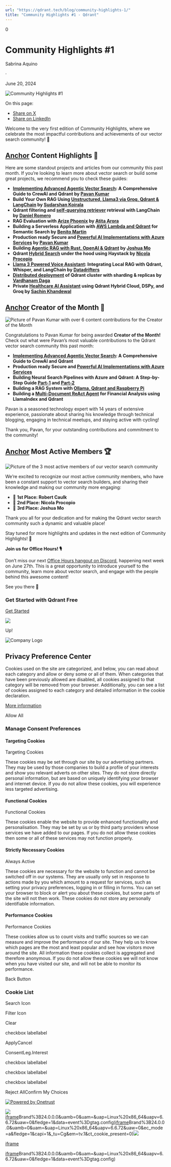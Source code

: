```yaml
---
url: "https://qdrant.tech/blog/community-highlights-1/"
title: "Community Highlights #1 - Qdrant"
---
```


0

# Community Highlights \#1

Sabrina Aquino

·

June 20, 2024

![Community Highlights #1](https://qdrant.tech/blog/community-highlights-1/preview/title.jpg)

On this page:

- [Share on X](https://twitter.com/intent/tweet?url=https%3A%2F%2Fqdrant.tech%2Fblog%2Fcommunity-highlights-1%2F&text=Community%20Highlights%20#1 "x")
- [Share on LinkedIn](https://www.linkedin.com/sharing/share-offsite/?url=https%3A%2F%2Fqdrant.tech%2Fblog%2Fcommunity-highlights-1%2F "LinkedIn")

Welcome to the very first edition of Community Highlights, where we celebrate the most impactful contributions and achievements of our vector search community! 🎉

## [Anchor](https://qdrant.tech/blog/community-highlights-1/\#content-highlights-) Content Highlights 🚀

Here are some standout projects and articles from our community this past month. If you’re looking to learn more about vector search or build some great projects, we recommend you to check these guides:

- **[Implementing Advanced Agentic Vector Search](https://towardsdev.com/implementing-advanced-agentic-vector-search-a-comprehensive-guide-to-crewai-and-qdrant-ca214ca4d039): A Comprehensive Guide to CrewAI and Qdrant by [Pavan Kumar](https://www.linkedin.com/in/kameshwara-pavan-kumar-mantha-91678b21/)**
- **Build Your Own RAG Using [Unstructured, Llama3 via Groq, Qdrant & LangChain](https://www.youtube.com/watch?v=m_3q3XnLlTI) by [Sudarshan Koirala](https://www.linkedin.com/in/sudarshan-koirala/)**
- **Qdrant filtering and [self-querying retriever](https://www.youtube.com/watch?v=iaXFggqqGD0) retrieval with LangChain by [Daniel Romero](https://www.linkedin.com/in/infoslack/)**
- **RAG Evaluation with [Arize Phoenix](https://superlinked.com/vectorhub/articles/retrieval-augmented-generation-eval-qdrant-arize) by [Atita Arora](https://www.linkedin.com/in/atitaarora/)**
- **Building a Serverless Application with [AWS Lambda and Qdrant](https://medium.com/@benitomartin/building-a-serverless-application-with-aws-lambda-and-qdrant-for-semantic-search-ddb7646d4c2f) for Semantic Search by [Benito Martin](https://www.linkedin.com/in/benitomzh/)**
- **Production ready Secure and [Powerful AI Implementations with Azure Services](https://towardsdev.com/production-ready-secure-and-powerful-ai-implementations-with-azure-services-671b68631212) by [Pavan Kumar](https://www.linkedin.com/in/kameshwara-pavan-kumar-mantha-91678b21/)**
- **Building [Agentic RAG with Rust, OpenAI & Qdrant](https://medium.com/@joshmo_dev/building-agentic-rag-with-rust-openai-qdrant-d3a0bb85a267) by [Joshua Mo](https://www.linkedin.com/in/joshua-mo-4146aa220/)**
- **Qdrant [Hybrid Search](https://medium.com/@nickprock/qdrant-hybrid-search-under-the-hood-using-haystack-355841225ac6) under the hood using Haystack by [Nicola Procopio](https://www.linkedin.com/in/nicolaprocopio/)**
- **[Llama 3 Powered Voice Assistant](https://medium.com/@datadrifters/llama-3-powered-voice-assistant-integrating-local-rag-with-qdrant-whisper-and-langchain-b4d075b00ac5): Integrating Local RAG with Qdrant, Whisper, and LangChain by [Datadrifters](https://medium.com/@datadrifters)**
- **[Distributed deployment](https://medium.com/@vardhanam.daga/distributed-deployment-of-qdrant-cluster-with-sharding-replicas-e7923d483ebc) of Qdrant cluster with sharding & replicas by [Vardhanam Daga](https://www.linkedin.com/in/vardhanam-daga/overlay/about-this-profile/)**
- **Private [Healthcare AI Assistant](https://medium.com/aimpact-all-things-ai/building-private-healthcare-ai-assistant-for-clinics-using-qdrant-hybrid-cloud-jwt-rbac-dspy-and-089a772e08ae) using Qdrant Hybrid Cloud, DSPy, and Groq by [Sachin Khandewal](https://www.linkedin.com/in/sachink1729/)**

## [Anchor](https://qdrant.tech/blog/community-highlights-1/\#creator-of-the-month-) Creator of the Month 🌟

![Picture of Pavan Kumar with over 6 content contributions for the Creator of the Month](https://qdrant.tech/blog/community-highlights-1/creator-of-the-month-pavan.png)

Congratulations to Pavan Kumar for being awarded **Creator of the Month!** Check out what were Pavan’s most valuable contributions to the Qdrant vector search community this past month:

- **[Implementing Advanced Agentic Vector Search](https://towardsdev.com/implementing-advanced-agentic-vector-search-a-comprehensive-guide-to-crewai-and-qdrant-ca214ca4d039): A Comprehensive Guide to CrewAI and Qdrant**
- **Production ready Secure and [Powerful AI Implementations with Azure Services](https://towardsdev.com/production-ready-secure-and-powerful-ai-implementations-with-azure-services-671b68631212)**
- **Building Neural Search Pipelines with Azure and Qdrant: A Step-by-Step Guide [Part-1](https://towardsdev.com/building-neural-search-pipelines-with-azure-and-qdrant-a-step-by-step-guide-part-1-40c191084258) and [Part-2](https://towardsdev.com/building-neural-search-pipelines-with-azure-and-qdrant-a-step-by-step-guide-part-2-fba287b49574)**
- **Building a RAG System with [Ollama, Qdrant and Raspberry Pi](https://blog.gopenai.com/harnessing-ai-at-the-edge-building-a-rag-system-with-ollama-qdrant-and-raspberry-pi-45ac3212cf75)**
- **Building a [Multi-Document ReAct Agent](https://blog.stackademic.com/building-a-multi-document-react-agent-for-financial-analysis-using-llamaindex-and-qdrant-72a535730ac3) for Financial Analysis using LlamaIndex and Qdrant**

Pavan is a seasoned technology expert with 14 years of extensive experience, passionate about sharing his knowledge through technical blogging, engaging in technical meetups, and staying active with cycling!

Thank you, Pavan, for your outstanding contributions and commitment to the community!

## [Anchor](https://qdrant.tech/blog/community-highlights-1/\#most-active-members-) Most Active Members 🏆

![Picture of the 3 most active members of our vector search community](https://qdrant.tech/blog/community-highlights-1/most-active-members.png)

We’re excited to recognize our most active community members, who have been a constant support to vector search builders, and sharing their knowledge and making our community more engaging:

- 🥇 **1st Place: Robert Caulk**
- 🥈 **2nd Place: Nicola Procopio**
- 🥉 **3rd Place: Joshua Mo**

Thank you all for your dedication and for making the Qdrant vector search community such a dynamic and valuable place!

Stay tuned for more highlights and updates in the next edition of Community Highlights! 🚀

**Join us for Office Hours! 🎙️**

Don’t miss our next [Office Hours hangout on Discord](https://discord.gg/s9YxGeQK?event=1252726857753821236), happening next week on June 27th. This is a great opportunity to introduce yourself to the community, learn more about vector search, and engage with the people behind this awesome content!

See you there 👋

### Get Started with Qdrant Free

[Get Started](https://cloud.qdrant.io/signup?ajs_anonymous_id=b9de7f13-0160-45bd-b0b2-ae6dc9220c38)

![](https://qdrant.tech/img/rocket.svg)

Up!

![Company Logo](https://cdn.cookielaw.org/logos/static/ot_company_logo.png)

## Privacy Preference Center

Cookies used on the site are categorized, and below, you can read about each category and allow or deny some or all of them. When categories that have been previously allowed are disabled, all cookies assigned to that category will be removed from your browser.
Additionally, you can see a list of cookies assigned to each category and detailed information in the cookie declaration.


[More information](https://qdrant.tech/legal/privacy-policy/#cookies-and-web-beacons)

Allow All

### Manage Consent Preferences

#### Targeting Cookies

Targeting Cookies

These cookies may be set through our site by our advertising partners. They may be used by those companies to build a profile of your interests and show you relevant adverts on other sites. They do not store directly personal information, but are based on uniquely identifying your browser and internet device. If you do not allow these cookies, you will experience less targeted advertising.

#### Functional Cookies

Functional Cookies

These cookies enable the website to provide enhanced functionality and personalisation. They may be set by us or by third party providers whose services we have added to our pages. If you do not allow these cookies then some or all of these services may not function properly.

#### Strictly Necessary Cookies

Always Active

These cookies are necessary for the website to function and cannot be switched off in our systems. They are usually only set in response to actions made by you which amount to a request for services, such as setting your privacy preferences, logging in or filling in forms. You can set your browser to block or alert you about these cookies, but some parts of the site will not then work. These cookies do not store any personally identifiable information.

#### Performance Cookies

Performance Cookies

These cookies allow us to count visits and traffic sources so we can measure and improve the performance of our site. They help us to know which pages are the most and least popular and see how visitors move around the site. All information these cookies collect is aggregated and therefore anonymous. If you do not allow these cookies we will not know when you have visited our site, and will not be able to monitor its performance.

Back Button

### Cookie List

Search Icon

Filter Icon

Clear

checkbox labellabel

ApplyCancel

ConsentLeg.Interest

checkbox labellabel

checkbox labellabel

checkbox labellabel

Reject AllConfirm My Choices

[![Powered by Onetrust](https://cdn.cookielaw.org/logos/static/powered_by_logo.svg)](https://www.onetrust.com/products/cookie-consent/)

![](https://t.co/1/i/adsct?bci=4&dv=America%2FAdak%26en-US%2Cen%26Google%20Inc.%26Linux%20x86_64%26255%261280%261024%264%2624%261280%261024%260%26na&eci=3&event=%7B%7D&event_id=fd57017e-0b9f-4c9e-989e-4948f7576369&integration=advertiser&p_id=Twitter&p_user_id=0&pl_id=a95703a6-eafe-47e2-99bb-67cf5678dd84&tw_document_href=https%3A%2F%2Fqdrant.tech%2Fblog%2Fcommunity-highlights-1%2F&tw_iframe_status=0&txn_id=o81g6&type=javascript&version=2.3.33)[iframe](https://td.doubleclick.net/td/rul/10862264272?random=1748573628127&cv=11&fst=1748573628127&fmt=3&bg=ffffff&guid=ON&async=1&gtm=45be55s2v9117590405z8898302740za200zb898302740&gcd=13l3l3l3l1l1&dma=0&tag_exp=101509157~103116026~103130498~103130500~103200004~103233427~103252644~103252646~103351866~103351868~104481633~104481635~104559073~104559075&ptag_exp=101509157~103116026~103130498~103130500~103200004~103233427~103252644~103252646~103351869~103351871~104481633~104481635~104559073~104559075&u_w=1280&u_h=1024&url=https%3A%2F%2Fqdrant.tech%2Fblog%2Fcommunity-highlights-1%2F&_ng=1&hn=www.googleadservices.com&frm=0&tiba=Community%20Highlights%20%231%20-%20Qdrant&npa=0&pscdl=noapi&auid=683718679.1748573627&uaa=x86&uab=64&uafvl=Google%2520Chrome%3B137.0.7151.55%7CChromium%3B137.0.7151.55%7CNot%252FA)Brand%3B24.0.0.0&uamb=0&uam=&uap=Linux%20x86_64&uapv=6.6.72&uaw=0&fledge=1&data=event%3Dgtag.config)[iframe](https://td.doubleclick.net/td/rul/10862264272?random=1748573628107&cv=11&fst=1748573628107&fmt=3&bg=ffffff&guid=ON&async=1&gcl_ctr=1&gtm=45be55s2v9117590405z8898302740za200zb898302740&gcd=13l3l3l3l1l1&dma=0&tag_exp=101509157~103116026~103130498~103130500~103200004~103233427~103252644~103252646~103351866~103351868~104481633~104481635~104559073~104559075&ptag_exp=101509157~103116026~103130498~103130500~103200004~103233427~103252644~103252646~103351869~103351871~104481633~104481635~104559073~104559075&u_w=1280&u_h=1024&url=https%3A%2F%2Fqdrant.tech%2Fblog%2Fcommunity-highlights-1%2F&_ng=1&label=_FJrCMev-7EDEND_w7so&hn=www.googleadservices.com&frm=0&tiba=Community%20Highlights%20%231%20-%20Qdrant&value=0&bttype=purchase&npa=0&pscdl=noapi&auid=683718679.1748573627&uaa=x86&uab=64&uafvl=Google%2520Chrome%3B137.0.7151.55%7CChromium%3B137.0.7151.55%7CNot%252FA)Brand%3B24.0.0.0&uamb=0&uam=&uap=Linux%20x86_64&uapv=6.6.72&uaw=0&ec_mode=a&fledge=1&capi=1&_tu=Cg&em=tv.1&ct_cookie_present=0)![](https://analytics.twitter.com/1/i/adsct?bci=4&dv=America%2FAdak%26en-US%2Cen%26Google%20Inc.%26Linux%20x86_64%26255%261280%261024%264%2624%261280%261024%260%26na&eci=3&event=%7B%7D&event_id=fd57017e-0b9f-4c9e-989e-4948f7576369&integration=advertiser&p_id=Twitter&p_user_id=0&pl_id=a95703a6-eafe-47e2-99bb-67cf5678dd84&tw_document_href=https%3A%2F%2Fqdrant.tech%2Fblog%2Fcommunity-highlights-1%2F&tw_iframe_status=0&txn_id=o81g6&type=javascript&version=2.3.33)

[iframe](https://139603372.hs-sites-eu1.com/hs-web-interactive-139603372-237919561943?utk=8f38daae02913d6ad596bd71872576af&enableResponsiveStyles=true)

[iframe](https://td.doubleclick.net/td/rul/10862264272?random=1748573628617&cv=11&fst=1748573628617&fmt=3&bg=ffffff&guid=ON&async=1&gtm=45be55s2v9117590405za200zb898302740&gcd=13l3l3l3l1l1&dma=0&tag_exp=101509157~103116026~103130498~103130500~103200004~103233427~103252644~103252646~103351866~103351868~104481633~104481635~104559073~104559075&ptag_exp=101509157~103116026~103130498~103130500~103200004~103233427~103252644~103252646~103351869~103351871~104481633~104481635~104559073~104559075&u_w=1280&u_h=1024&url=https%3A%2F%2Fqdrant.tech%2Fblog%2Fcommunity-highlights-1%2F&_ng=1&hn=www.googleadservices.com&frm=0&tiba=Community%20Highlights%20%231%20-%20Qdrant&did=dZTQ1Zm&gdid=dZTQ1Zm&npa=0&pscdl=noapi&auid=683718679.1748573627&uaa=x86&uab=64&uafvl=Google%2520Chrome%3B137.0.7151.55%7CChromium%3B137.0.7151.55%7CNot%252FA)Brand%3B24.0.0.0&uamb=0&uam=&uap=Linux%20x86_64&uapv=6.6.72&uaw=0&fledge=1&data=event%3Dgtag.config)